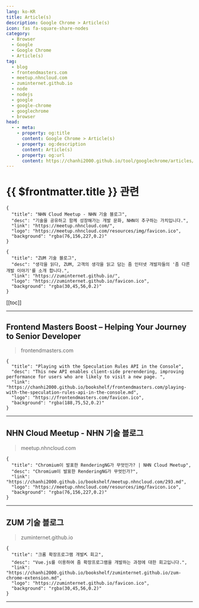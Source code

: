 ```yaml
---
lang: ko-KR
title: Article(s)
description: Google Chrome > Article(s)
icon: fas fa-square-share-nodes
category: 
  - Browser
  - Google
  - Google Chrome
  - Article(s)
tag: 
  - blog
  - frontendmasters.com
  - meetup.nhncloud.com
  - zuminternet.github.io
  - node
  - nodejs
  - google
  - google-chrome
  - googlechrome
  - browser
head:
  - - meta:
    - property: og:title
      content: Google Chrome > Article(s)
    - property: og:description
      content: Article(s)
    - property: og:url
      content: https://chanhi2000.github.io/tool/googlechrome/articles/
---
```


# {{ $frontmatter.title }} 관련

```component VPCard
{
  "title": "NHN Cloud Meetup - NHN 기술 블로그",
  "desc": "기술을 공유하고 함께 성장해가는 개발 문화, NHN이 추구하는 가치입니다.",
  "link": "https://meetup.nhncloud.com/",
  "logo": "https://meetup.nhncloud.com/resources/img/favicon.ico",
  "background": "rgba(76,156,227,0.2)"
}
```

```component VPCard
{
  "title": "ZUM 기술 블로그",
  "desc": "생각을 읽다, ZUM, 고객의 생각을 읽고 담는 줌 인터넷 개발자들의 '좀 다른 개발 이야기'를 소개 합니다.",
  "link": "https://zuminternet.github.io/",
  "logo": "https://zuminternet.github.io/favicon.ico",
  "background": "rgba(30,45,56,0.2)"
}
```

[[toc]]

---

## Frontend Masters Boost – Helping Your Journey to Senior Developer

> frontendmasters.com

```component VPCard
{
  "title": "Playing with the Speculation Rules API in the Console",
  "desc": "This new API enables client-side prerendering, improving performance for users who are likely to visit a new page. ",
  "link": "https://chanhi2000.github.io/bookshelf/frontendmasters.com/playing-with-the-speculation-rules-api-in-the-console.md",
  "logo": "https://frontendmasters.com/favicon.ico",
  "background": "rgba(188,75,52,0.2)"
}
```

<!-- END frontendmasters.com -->

---

## NHN Cloud Meetup - NHN 기술 블로그

> meetup.nhncloud.com

```component VPCard
{
  "title": "Chromium이 발표한 RenderingNG가 무엇인가? | NHN Cloud Meetup",
  "desc": "Chromium이 발표한 RenderingNG가 무엇인가?",
  "link": "https://chanhi2000.github.io/bookshelf/meetup.nhncloud.com/293.md",
  "logo": "https://meetup.nhncloud.com/resources/img/favicon.ico",
  "background": "rgba(76,156,227,0.2)"
}
```

---

## ZUM 기술 블로그

> zuminternet.github.io

```component VPCard
{
  "title": "크롬 확장프로그램 개발⛏️ 회고",
  "desc": "Vue.js를 이용하여 줌 확장프로그램을 개발하는 과정에 대한 회고입니다.",
  "link": "https://chanhi2000.github.io/bookshelf/zuminternet.github.io/zum-chrome-extension.md",
  "logo": "https://zuminternet.github.io/favicon.ico",
  "background": "rgba(30,45,56,0.2)"
}
```

---

<TagLinks />